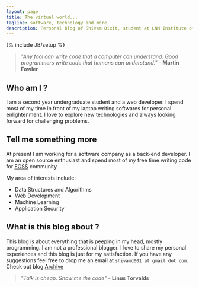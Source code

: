 ```yaml
---
layout: page
title: The virtual world...
tagline: software, technology and more
description: Personal blog of Shivam Dixit, student at LNM Institute of Information Technology
---
```

{% include JB/setup %}


> *"Any fool can write code that a computer can understand. Good programmers write code that humans can understand."*   - **Martin Fowler**

## Who am I ?

I am a second year undergraduate student and a web developer. I spend most of my time in front of my laptop writing softwares for personal enlightenment. I love to explore new technologies and always looking forward for challenging problems.

## Tell me something more

At present I am working for a software company as a back-end developer. I am an open source enthusiast and spend most of my free time writing code for [FOSS](http://en.wikipedia.org/wiki/Free_and_open-source_software) community.

My area of interests include:

* Data Structures and Algorithms
* Web Development
* Machine Learning
* Application Security


## What is this blog about ?

This blog is about everything that is peeping in my head, mostly programming. I am not a professional blogger. I love to share my personal experiences and this blog is just for my satisfaction. If you have any suggestions feel free to drop me an email at `shivamd001 at gmail dot com`. Check out blog [Archive](archive.html)


> *"Talk is cheap. Show me the code"*  - **Linus Torvalds**